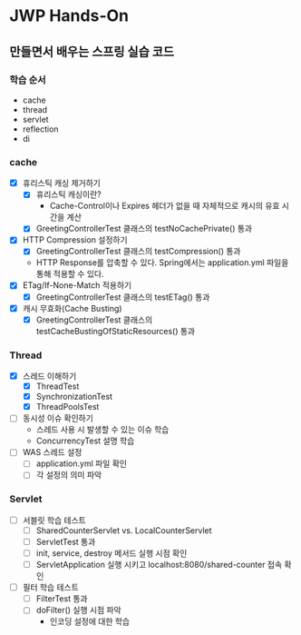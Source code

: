 # JWP Hands-On

## 만들면서 배우는 스프링 실습 코드

### 학습 순서
- cache
- thread
- servlet
- reflection
- di

### cache
- [x] 휴리스틱 캐싱 제거하기 
  - [x] 휴리스틱 캐싱이란?
    - Cache-Control이나 Expires 헤더가 없을 때 자체적으로 캐시의 유효 시간을 계산  
  - [x] GreetingControllerTest 클래스의 testNoCachePrivate() 통과
- [x] HTTP Compression 설정하기
  - [x] GreetingControllerTest 클래스의 testCompression() 통과
  - HTTP Response를 압축할 수 있다. Spring에서는 application.yml 파일을 통해 적용할 수 있다. 
- [x] ETag/If-None-Match 적용하기
  - [x] GreetingControllerTest 클래스의 testETag() 통과
- [x] 캐시 무효화(Cache Busting)
  - [x] GreetingControllerTest 클래스의 testCacheBustingOfStaticResources() 통과

### Thread
- [x] 스레드 이해하기
  - [x] ThreadTest
  - [x] SynchronizationTest
  - [x] ThreadPoolsTest
- [ ] 동시성 이슈 확인하기
  - 스레드 사용 시 발생할 수 있는 이슈 학습
  - ConcurrencyTest 설명 학습
- [ ] WAS 스레드 설정
  - [ ] application.yml 파일 확인
  - [ ] 각 설정의 의미 파악

### Servlet
- [ ] 서블릿 학습 테스트
  - [ ] SharedCounterServlet vs. LocalCounterServlet
  - [ ] ServletTest 통과
  - [ ] init, service, destroy 메서드 실행 시점 확인
  - [ ] ServletApplication 실행 시키고 localhost:8080/shared-counter 접속 확인
- [ ] 필터 학습 테스트
  - [ ] FilterTest 통과
  - [ ] doFilter() 실행 시점 파악
    - 인코딩 설정에 대한 학습 
